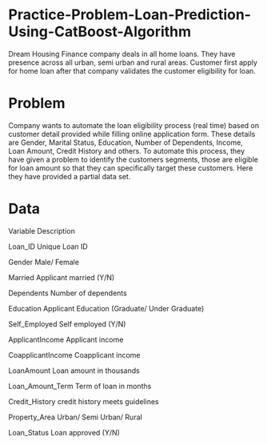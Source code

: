# Practice-Problem-Loan-Prediction-Using-CatBoost-Algorithm

Dream Housing Finance company deals in all home loans. They have presence across all urban, semi urban and rural areas. Customer first apply for home loan after that company validates the customer eligibility for loan.

# Problem

Company wants to automate the loan eligibility process (real time) based on customer detail provided while filling online application form. These details are Gender, Marital Status, Education, Number of Dependents, Income, Loan Amount, Credit History and others. To automate this process, they have given a problem to identify the customers segments, those are eligible for loan amount so that they can specifically target these customers. Here they have provided a partial data set. 

# Data
Variable          Description

Loan_ID           Unique Loan ID

Gender    	      Male/ Female

Married   	      Applicant married (Y/N)

Dependents 	      Number of dependents

Education 	      Applicant Education (Graduate/ Under Graduate)

Self_Employed   	Self employed (Y/N)

ApplicantIncome 	Applicant income

CoapplicantIncome	Coapplicant income

LoanAmount      	Loan amount in thousands

Loan_Amount_Term	Term of loan in months

Credit_History  	credit history meets guidelines

Property_Area   	Urban/ Semi Urban/ Rural

Loan_Status     	Loan approved (Y/N)
